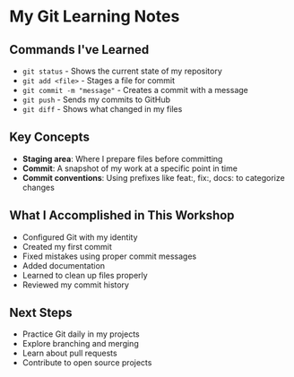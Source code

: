 # My Git Learning Notes

## Commands I've Learned

- `git status` - Shows the current state of my repository
- `git add <file>` - Stages a file for commit
- `git commit -m "message"` - Creates a commit with a message
- `git push` - Sends my commits to GitHub
- `git diff` - Shows what changed in my files

## Key Concepts

- **Staging area**: Where I prepare files before committing
- **Commit**: A snapshot of my work at a specific point in time
- **Commit conventions**: Using prefixes like feat:, fix:, docs: to categorize changes


## What I Accomplished in This Workshop

- Configured Git with my identity
- Created my first commit
- Fixed mistakes using proper commit messages
- Added documentation
- Learned to clean up files properly
- Reviewed my commit history

## Next Steps

- Practice Git daily in my projects
- Explore branching and merging
- Learn about pull requests
- Contribute to open source projects